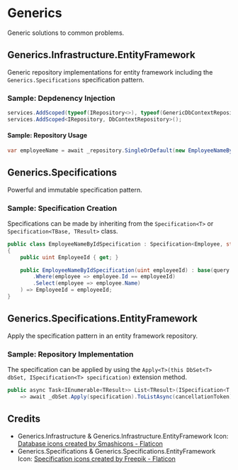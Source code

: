 # Generics
Generic solutions to common problems.


## Generics.Infrastructure.EntityFramework
Generic repository implementations for entity framework including the ```Generics.Specifications``` specification pattern.

### Sample: Depdenency Injection
```c#
services.AddScoped(typeof(IRepository<>), typeof(GenericDbContextRepository<>));
services.AddScoped<IRepository, DbContextRepository>();
```

#### Sample: Repository Usage
```c#
var employeeName = await _repository.SingleOrDefault(new EmployeeNameByIdSpecification(employeeId));
```


## Generics.Specifications
Powerful and immutable specification pattern.

### Sample: Specification Creation
Specifications can be made by inheriting from the ```Specification<T>``` or ```Specification<TBase, TResult>``` class.
```c#
public class EmployeeNameByIdSpecification : Specification<Employee, string>
{
    public uint EmployeeId { get; }

    public EmployeeNameByIdSpecification(uint employeeId) : base(query => query
        .Where(employee => employee.Id == employeeId)
        .Select(employee => employee.Name)
    ) => EmployeeId = employeeId;
}
```


## Generics.Specifications.EntityFramework
Apply the specification pattern in an entity framework repository.

### Sample: Repository Implementation
The specification can be applied by using the ```Apply<T>(this DbSet<T> dbSet, ISpecification<T> specification)``` extension method.
```c#
public async Task<IEnumerable<TResult>> List<TResult>(ISpecification<T, TResult> specification, CancellationToken cancellationToken = default)
    => await _dbSet.Apply(specification).ToListAsync(cancellationToken);
```

## Credits
* Generics.Infrastructure & Generics.Infrastructure.EntityFramework Icon: <a href="https://www.flaticon.com/free-icons/database" title="database icons">Database icons created by Smashicons - Flaticon</a>
* Generics.Specifications & Generics.Specifications.EntityFramework Icon: <a href="https://www.flaticon.com/free-icons/specification" title="specification icons">Specification icons created by Freepik - Flaticon</a>
